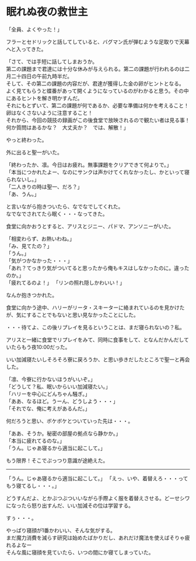 # 眠れぬ夜の救世主

「全員、よくやった！」

フラーとセドリックと話してしていると、バグマン氏が弾むような足取りで天幕へと入ってきた。

「さて、では手短に話してしまおうか。  
第二の課題まで君達には十分な休みが与えられる。第二の課題が行われるのは二月二十四日の午前九時半だ。  
そして、その第二の課題の内容だが、君達が獲得した金の卵がヒントとなる。  
よく見てもらうと蝶番があって開くようになっているのがわかると思う。その中にあるヒントを解き明かすんだ。  
それにもとずいて、第二の課題が何であるか、必要な準備は何かを考えること！　卵はなくさないように注意すること！  
それから、今回の競技の録画がこの後食堂で放映されるので観たい者は見る事！  
何か質問はあるかな？　大丈夫か？　では、解散！」

やっと終わった。

外に出ると聖一がいた。

「終わったか、凛。今日はお疲れ。無事課題をクリアできて何よりで。」  
「本当につかれたよー、なのにサンクは声かけてくれなかったし、かといって寝られないし。」  
「二人きりの時は聖一、だろ？」  
「あ、うん。」

と言いながら抱きついたら、なでなでしてくれた。  
なでなでされてたら眠く・・・なってきた。

食堂に向かおうとすると、アリスとジニー、パドマ、アンソニーがいた。

「相変わらず、お熱いわね。」  
「み、見てたの？」  
「うん。」  
「気がつかなかった・・・」  
「あれ？てっきり気がついてると思ったから俺もキスはしなかったのに。違ったのか。」  
「疲れてるのよ！」
「リンの照れ隠しかわいい！」

なんか抱きつかれた。

食堂に向かう途中、ハリーがリータ・スキーターに絡まれているのを見かけたが、気にすることでもないと思い見なかったことにした。

・・・待てよ、この後リプレイを見るということは、まだ寝られないの？私。

アリスと一緒に食堂でリプレイをみて、同時に食事をして、となんだかんだしていたらもう夜10:00だった。

いい加減寝たいしそろそろ寮に戻ろうか、と思い歩きだしたところで聖一と再会した。

「凛、今寮に行かないほうがいいぞ。」  
「どうして？私、眠いからいい加減寝たい。」  
「ハリーを中心にどんちゃん騒ぎ。」  
「ああ、なるほど。うーん、どうしよう・・・」  
「それでな、俺に考えがあるんだ。」

何だろうと思い、ボケボケとついていった先は・・・。

「ああ、そうか。秘密の部屋の拠点なら静かか。」  
「本当に疲れてるのな。」  
「うん。じゃあ寝るから適当に起こして。」

もう限界！そこでぷっつり意識が途絶えた。

---

「うん。じゃあ寝るから適当に起こして。」
「えっ、いや、着替えろ・・・ってもう寝てるし・・・。」

どうすんだよ、とかぶつぶついいながら手際よく服を着替えさせる。どーせシワになったら怒り出すんだ、いい加減その位は学習する。

すぅ・・・。

やっぱり寝顔が1番かわいい、そんな気がする。  
まだ魔力消費を減らす研究は始めたばかりだし、あれだけ魔法を使えばそりゃ疲れるよなー  
そんな風に寝顔を見ていたら、いつの間にか寝てしまっていた。
